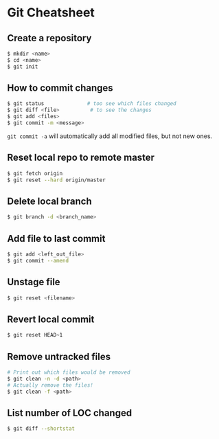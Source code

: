 # Git Cheatsheet

## Create a repository

```bash
$ mkdir <name>
$ cd <name>
$ git init
```

## How to commit changes

```bash
$ git status              # too see which files changed
$ git diff <file>          # to see the changes
$ git add <files>
$ git commit -m <message>
```

`git commit -a` will automatically add all modified files, but not new ones.

## Reset local repo to remote master

```bash
$ git fetch origin
$ git reset --hard origin/master
```

## Delete local branch

```bash
$ git branch -d <branch_name>
```

## Add file to last commit

```bash
$ git add <left_out_file>
$ git commit --amend
```

## Unstage file

```bash
$ git reset <filename>
```

## Revert local commit

```bash
$ git reset HEAD~1
```

## Remove untracked files

```bash
# Print out which files would be removed
$ git clean -n -d <path>
# Actually remove the files!
$ git clean -f <path>
```

## List number of LOC changed

```bash
$ git diff --shortstat
```
